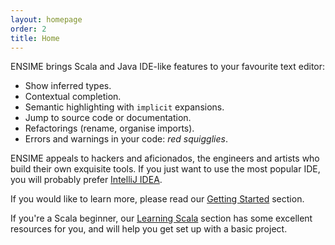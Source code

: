 ```yaml
---
layout: homepage
order: 2
title: Home
---
```


ENSIME brings Scala and Java IDE-like features to your favourite text editor:

- Show inferred types.
- Contextual completion.
- Semantic highlighting with `implicit` expansions.
- Jump to source code or documentation.
- Refactorings (rename, organise imports).
- Errors and warnings in your code: *red squigglies*.

ENSIME appeals to hackers and aficionados, the engineers and artists who build their own exquisite tools. If you just want to use the most popular IDE, you will probably prefer [IntelliJ IDEA](https://www.jetbrains.com/help/idea/2016.1/creating-and-running-your-scala-application.html).

If you would like to learn more, please read our [Getting Started](getting_started) section.

If you're a Scala beginner, our [Learning Scala](learning_scala) section has some excellent resources for you, and will help you get set up with a basic project.
